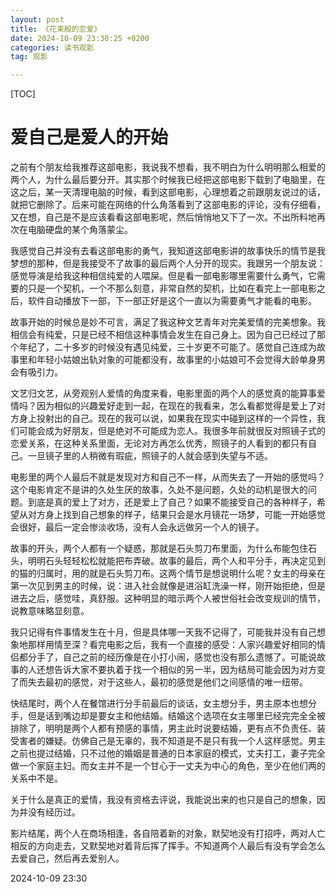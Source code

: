 ```yaml
---
layout: post
title: 《花束般的恋爱》
date: 2024-10-09 23:30:25 +0200
categories: 读书观影
tag: 观影

---
```


[TOC]

# 爱自己是爱人的开始



之前有个朋友给我推荐这部电影，我说我不想看，我不明白为什么明明那么相爱的两个人，为什么最后要分开。其实那个时候我已经把这部电影下载到了电脑里，在这之后，某一天清理电脑的时候，看到这部电影，心理想着之前跟朋友说过的话，就把它删除了。后来可能在网络的什么角落看到了这部电影的评论，没有仔细看，又在想，自己是不是应该看看这部电影呢，然后悄悄地又下了一次。不出所料地再次在电脑硬盘的某个角落蒙尘。

我感觉自己并没有去看这部电影的勇气，我知道这部电影讲的故事快乐的情节是我梦想的那种，但是我接受不了故事的最后两个人分开的现实。我跟另一个朋友说：感觉导演是给我这种相信纯爱的人喂屎。但是看一部电影哪里需要什么勇气，它需要的只是一个契机，一个不那么刻意，非常自然的契机，比如在看完上一部电影之后，软件自动播放下一部，下一部正好是这个一直以为需要勇气才能看的电影。

故事开始的时候总是妙不可言，满足了我这种文艺青年对完美爱情的完美想象。我相信会有纯爱，只是已经不相信这种事情会发生在自己身上。因为自己已经过了那个年纪了，二十多岁的时候没有遇见纯爱，三十岁更不可能了。感觉自己连成为故事里和年轻小姑娘出轨对象的可能都没有，故事里的小姑娘可不会觉得大龄单身男会有吸引力。

文艺归文艺，从旁观别人爱情的角度来看，电影里面的两个人的感觉真的能算事爱情吗？因为相似的兴趣爱好走到一起，在现在的我看来，怎么看都觉得是爱上了对方身上投射出的自己。现在的我可以说，如果我在现实中碰到这样的一个异性，我们可能会成为好朋友，但是绝对不可能成为恋人。我很多年前就很反对照镜子式的恋爱关系，在这种关系里面，无论对方再怎么优秀，照镜子的人看到的都只有自己。一旦镜子里的人稍微有瑕疵，照镜子的人就会感到失望与不适。

电影里的两个人最后不就是发现对方和自己不一样，从而失去了一开始的感觉吗？这个电影肯定不是讲的久处生厌的故事，久处不是问题，久处的动机是很大的问题。到底是真的爱上了对方，还是爱上了自己？如果不能接受自己的各种样子，希望从对方身上找到自己想象的样子，结果只会是水月镜花一场梦，可能一开始感觉会很好，最后一定会惨淡收场，没有人会永远做另一个人的镜子。

故事的开头，两个人都有一个疑惑，那就是石头剪刀布里面，为什么布能包住石头，明明石头轻轻松松就能把布弄破。故事的最后，两个人和平分手，再决定见到的猫的归属时，用的就是石头剪刀布。这两个情节是想说明什么呢？女主的母亲在第一次见到男主的时候，说：进入社会就像是进浴缸洗澡一样，刚开始拒绝，但是进去之后，感觉哇，真舒服。这种明显的暗示两个人被世俗社会改变规训的情节，说教意味略显刻意。

我只记得有件事情发生在十月，但是具体哪一天我不记得了，可能我并没有自己想象地那样用情至深？看完电影之后，我有一个直接的感受：人家兴趣爱好相同的情侣都分手了，自己之前的经历像是在小打小闹，感觉也没有那么遗憾了。可能说故事的人还想告诉大家不要执着于找一个相似的另一半，因为结局可能会因为对方变了而失去最初的感觉，对于这些人，最初的感觉是他们之间感情的唯一纽带。

快结尾时，两个人在餐馆进行分手前最后的谈话，女主想分手，男主原本也想分手，但是话到嘴边却是要女主和他结婚。结婚这个选项在女主哪里已经完完全全被排除了，明明是两个人都有预感的事情，男主此时说要结婚，更有点不负责任、装受害者的嫌疑。仿佛自己是无辜的，我不知道是不是只有我一个人这样感觉。男主之前也提过结婚，只不过他的婚姻是普通的日本家庭的模式，丈夫打工，妻子完全做一个家庭主妇。而女主并不是一个甘心于一丈夫为中心的角色，至少在他们两的关系中不是。

关于什么是真正的爱情，我没有资格去评说，我能说出来的也只是自己的想象，因为并没有经历过。

影片结尾，两个人在商场相逢，各自陪着新的对象，默契地没有打招呼，两对人亡相反的方向走去，又默契地对着背后挥了挥手。不知道两个人最后有没有学会怎么去爱自己，然后再去爱别人。

2024-10-09 23:30
